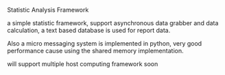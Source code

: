 Statistic Analysis Framework

a simple statistic framework, support asynchronous data grabber and data calculation,
a text based database is used for report data.

Also a micro messaging system is implemented in python, very good performance cause
using the shared memory implementation.

will support multiple host computing framework soon

